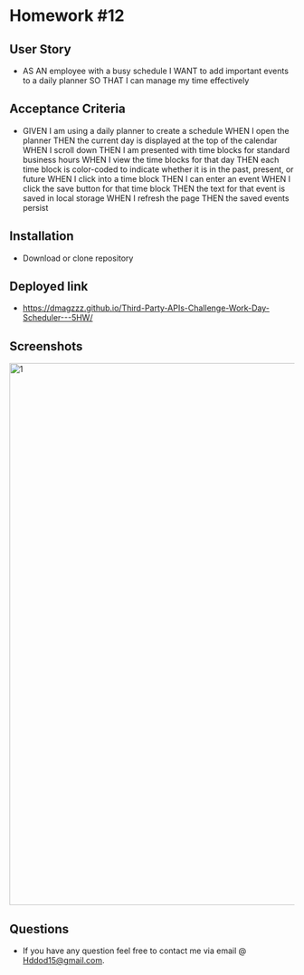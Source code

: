 # Homework #12
 
 
 ## 
 
## User Story
* AS AN employee with a busy schedule
I WANT to add important events to a daily planner
SO THAT I can manage my time effectively


## Acceptance Criteria
* GIVEN I am using a daily planner to create a schedule
WHEN I open the planner
THEN the current day is displayed at the top of the calendar
WHEN I scroll down
THEN I am presented with time blocks for standard business hours
WHEN I view the time blocks for that day
THEN each time block is color-coded to indicate whether it is in the past, present, or future
WHEN I click into a time block
THEN I can enter an event
WHEN I click the save button for that time block
THEN the text for that event is saved in local storage
WHEN I refresh the page
THEN the saved events persist


## Installation

* Download or clone repository

## Deployed link
* https://dmagzzz.github.io/Third-Party-APIs-Challenge-Work-Day-Scheduler---5HW/

## Screenshots
<img width="958" alt="1" src="https://user-images.githubusercontent.com/113950240/217384623-1e3db23b-f0d7-4bde-9dca-3ee6ed745667.PNG">


## Questions

*  If you have any question feel free to contact me via email @ Hddod15@gmail.com.
